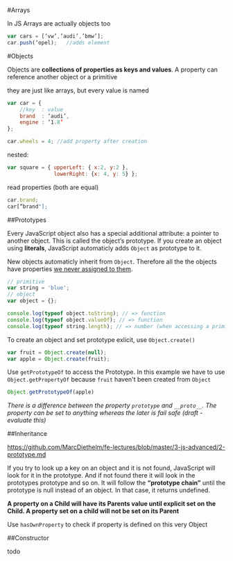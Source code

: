 #Arrays

In JS Arrays are actually objects too
```js
var cars = [‘vw’,’audi’,’bmw’];
car.push(‘opel);   //adds element
```

#Objects

Objects are **collections of properties as keys and values**. A property can reference another object or a primitive

they are just like arrays, but every value is named

```js
var car = {
	//key  : value
	brand  : ‘audi’,
    engine : ‘1.8’
};

car.wheels = 4; //add property after creation
```

nested:

```js
var square = { upperLeft: { x:2, y:2 },
			   lowerRight: {x: 4, y: 5} };
```

read properties (both are equal)

```js
car.brand;
car[“brand"];
```

##Prototypes

Every JavaScript object also has a special additional attribute: a pointer to another object. This is called the object’s prototype. If you create an object using **literals**, JavaScript automaticly adds `Object` as prototype to it.

New objects automaticly inherit from `Object`. Therefore all the the objects have properties [we never assigned to them](https://developer.mozilla.org/en-US/docs/Web/JavaScript/Reference/Global_Objects/Object/prototype#Properties).

```js
// primitive
var string = 'blue';
// object
var object = {};

console.log(typeof object.toString); // => function
console.log(typeof object.valueOf); // => function
console.log(typeof string.length); // => number (when accessing a primitive like an object, it is converted to object to get a result)
```


To create an object and set prototype exlicit, use `Object.create()`
```js
var fruit = Object.create(null);
var apple = Object.create(fruit);
```

Use `getPrototypeOf` to access the Prototype. In this example we have to use `Object.getPropertyOf` because `fruit` haven't been created from `Object`
```js
Object.getPrototypeOf(apple)
```
*There is a difference between the property `prototype` and `__proto__`. The property can be set to anything whereas the later is fail safe (draft - evaluate this)*

##Inheritance

https://github.com/MarcDiethelm/fe-lectures/blob/master/3-js-advanced/2-prototype.md

If you try to look up a key on an object and it is not found, JavaScript will look for it in the prototype. And if not found there it will look in the prototypes prototype and so on. It will follow the **“prototype chain”** until the prototype is null instead of an object. In that case, it returns undefined.

**A property on a Child will have its Parents value until explicit set on the Child. A property set on a child will not be set on its Parent**

Use `hasOwnProperty` to check if property is defined on this very Object

##Constructor

todo


